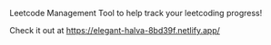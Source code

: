 Leetcode Management Tool to help track your leetcoding progress!

Check it out at https://elegant-halva-8bd39f.netlify.app/
